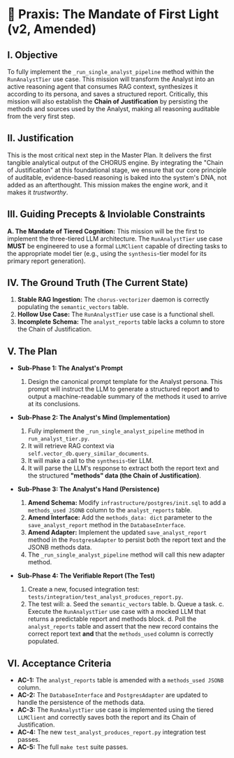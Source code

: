# 🔱 Praxis: The Mandate of First Light (v2, Amended)

## I. Objective

To fully implement the `_run_single_analyst_pipeline` method within the `RunAnalystTier` use case. This mission will transform the Analyst into an active reasoning agent that consumes RAG context, synthesizes it according to its persona, and saves a structured report. Critically, this mission will also establish the **Chain of Justification** by persisting the methods and sources used by the Analyst, making all reasoning auditable from the very first step.

## II. Justification

This is the most critical next step in the Master Plan. It delivers the first tangible analytical output of the CHORUS engine. By integrating the "Chain of Justification" at this foundational stage, we ensure that our core principle of auditable, evidence-based reasoning is baked into the system's DNA, not added as an afterthought. This mission makes the engine _work_, and it makes it _trustworthy_.

## III. Guiding Precepts & Inviolable Constraints

**A. The Mandate of Tiered Cognition:** This mission will be the first to implement the three-tiered LLM architecture. The `RunAnalystTier` use case **MUST** be engineered to use a formal `LLMClient` capable of directing tasks to the appropriate model tier (e.g., using the `synthesis`-tier model for its primary report generation).

## IV. The Ground Truth (The Current State)

1.  **Stable RAG Ingestion:** The `chorus-vectorizer` daemon is correctly populating the `semantic_vectors` table.
2.  **Hollow Use Case:** The `RunAnalystTier` use case is a functional shell.
3.  **Incomplete Schema:** The `analyst_reports` table lacks a column to store the Chain of Justification.

## V. The Plan

- **Sub-Phase 1: The Analyst's Prompt**

  1.  Design the canonical prompt template for the Analyst persona. This prompt will instruct the LLM to generate a structured report **and** to output a machine-readable summary of the methods it used to arrive at its conclusions.

- **Sub-Phase 2: The Analyst's Mind (Implementation)**

  1.  Fully implement the `_run_single_analyst_pipeline` method in `run_analyst_tier.py`.
  2.  It will retrieve RAG context via `self.vector_db.query_similar_documents`.
  3.  It will make a call to the `synthesis`-tier LLM.
  4.  It will parse the LLM's response to extract both the report text and the structured **"methods" data (the Chain of Justification)**.

- **Sub-Phase 3: The Analyst's Hand (Persistence)**

  1.  **Amend Schema:** Modify `infrastructure/postgres/init.sql` to add a `methods_used JSONB` column to the `analyst_reports` table.
  2.  **Amend Interface:** Add the `methods_data: dict` parameter to the `save_analyst_report` method in the `DatabaseInterface`.
  3.  **Amend Adapter:** Implement the updated `save_analyst_report` method in the `PostgresAdapter` to persist both the report text and the JSONB methods data.
  4.  The `_run_single_analyst_pipeline` method will call this new adapter method.

- **Sub-Phase 4: The Verifiable Report (The Test)**
  1.  Create a new, focused integration test: `tests/integration/test_analyst_produces_report.py`.
  2.  The test will:
      a. Seed the `semantic_vectors` table.
      b. Queue a task.
      c. Execute the `RunAnalystTier` use case with a mocked LLM that returns a predictable report and methods block.
      d. Poll the `analyst_reports` table and assert that the new record contains the correct report text **and** that the `methods_used` column is correctly populated.

## VI. Acceptance Criteria

- **AC-1:** The `analyst_reports` table is amended with a `methods_used JSONB` column.
- **AC-2:** The `DatabaseInterface` and `PostgresAdapter` are updated to handle the persistence of the methods data.
- **AC-3:** The `RunAnalystTier` use case is implemented using the tiered `LLMClient` and correctly saves both the report and its Chain of Justification.
- **AC-4:** The new `test_analyst_produces_report.py` integration test passes.
- **AC-5:** The full `make test` suite passes.
